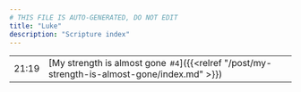 ```yaml
---
# THIS FILE IS AUTO-GENERATED, DO NOT EDIT
title: "Luke"
description: "Scripture index"
---
```


|  |  |
| --- | --- |
| 21:19 | [My strength is almost gone<span style="font-size:smaller; padding-left:0.5em;">#4</span>]({{<relref "/post/my-strength-is-almost-gone/index.md" >}}) |
